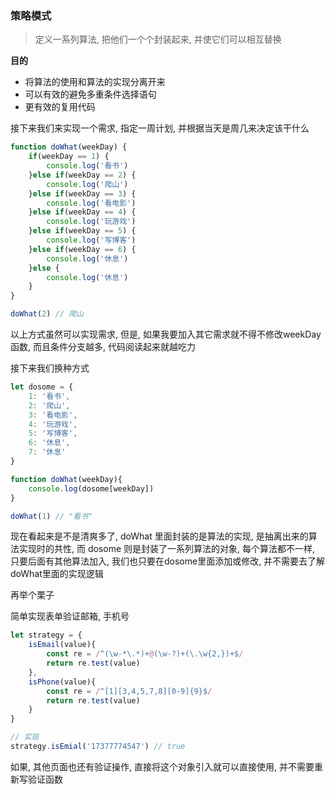 ### 策略模式

> 定义一系列算法, 把他们一个个封装起来, 并使它们可以相互替换



**目的**

- 将算法的使用和算法的实现分离开来
- 可以有效的避免多重条件选择语句
- 更有效的复用代码



接下来我们来实现一个需求, 指定一周计划, 并根据当天是周几来决定该干什么

```javascript
function doWhat(weekDay) {
    if(weekDay == 1) {
        console.log('看书')
    }else if(weekDay == 2) {
        console.log('爬山')
    }else if(weekDay == 3) {
        console.log('看电影')
    }else if(weekDay == 4) {
        console.log('玩游戏')
    }else if(weekDay == 5) {
        console.log('写博客')
    }else if(weekDay == 6) {
        console.log('休息')
    }else {
        console.log('休息')
    }
}

doWhat(2) // 爬山
```

以上方式虽然可以实现需求, 但是, 如果我要加入其它需求就不得不修改weekDay函数, 而且条件分支越多, 代码阅读起来就越吃力



接下来我们换种方式

```javascript
let dosome = {
	1: '看书',
	2: '爬山',
	3: '看电影',
	4: '玩游戏',
	5: '写博客',
	6: '休息',
	7: '休息'
}

function doWhat(weekDay){
    console.log(dosome[weekDay])
}

doWhat(1) // "看书"
```

现在看起来是不是清爽多了, doWhat 里面封装的是算法的实现, 是抽离出来的算法实现时的共性, 而 dosome 则是封装了一系列算法的对象, 每个算法都不一样, 只要后面有其他算法加入, 我们也只要在dosome里面添加或修改, 并不需要去了解doWhat里面的实现逻辑



再举个栗子

简单实现表单验证邮箱, 手机号

```javascript
let strategy = {
	isEmail(value){
		const re = /^(\w-*\.*)+@(\w-?)+(\.\w{2,})+$/
        return re.test(value)
	},
	isPhone(value){
        const re = /^[1][3,4,5,7,8][0-9]{9}$/
        return re.test(value)
    }
}

// 实现
strategy.isEmial('17377774547') // true
```

如果, 其他页面也还有验证操作, 直接将这个对象引入就可以直接使用, 并不需要重新写验证函数









